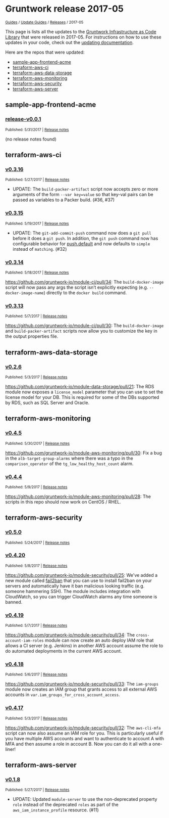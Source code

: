 
# Gruntwork release 2017-05

<p style={{marginTop: "-25px"}}><small><a href="/guides">Guides</a> / <a href="/guides/stay-up-to-date">Update Guides</a> / <a href="/guides/stay-up-to-date/releases">Releases</a> / 2017-05</small></p>

This page is lists all the updates to the [Gruntwork Infrastructure as Code 
Library](https://gruntwork.io/infrastructure-as-code-library/) that were released in 2017-05. For instructions 
on how to use these updates in your code, check out the [updating 
documentation](/guides/working-with-code/using-modules#updating).

Here are the repos that were updated:

- [sample-app-frontend-acme](#sample-app-frontend-acme)
- [terraform-aws-ci](#terraform-aws-ci)
- [terraform-aws-data-storage](#terraform-aws-data-storage)
- [terraform-aws-monitoring](#terraform-aws-monitoring)
- [terraform-aws-security](#terraform-aws-security)
- [terraform-aws-server](#terraform-aws-server)


## sample-app-frontend-acme


### [release-v0.0.1](https://github.com/gruntwork-io/sample-app-frontend-acme/releases/tag/release-v0.0.1)

<p style={{marginTop: "-20px", marginBottom: "10px"}}>
  <small>Published: 5/31/2017 | <a href="https://github.com/gruntwork-io/sample-app-frontend-acme/releases/tag/release-v0.0.1">Release notes</a></small>
</p>

(no release notes found)



## terraform-aws-ci


### [v0.3.16](https://github.com/gruntwork-io/terraform-aws-ci/releases/tag/v0.3.16)

<p style={{marginTop: "-20px", marginBottom: "10px"}}>
  <small>Published: 5/27/2017 | <a href="https://github.com/gruntwork-io/terraform-aws-ci/releases/tag/v0.3.16">Release notes</a></small>
</p>

- UPDATE: The `build-packer-artifact` script now accepts zero or more arguments of the form `--var key=value` so that key-val pairs can be passed as variables to a Packer build. (#36, #37)


### [v0.3.15](https://github.com/gruntwork-io/terraform-aws-ci/releases/tag/v0.3.15)

<p style={{marginTop: "-20px", marginBottom: "10px"}}>
  <small>Published: 5/19/2017 | <a href="https://github.com/gruntwork-io/terraform-aws-ci/releases/tag/v0.3.15">Release notes</a></small>
</p>

- UPDATE: The `git-add-commit-push` command now does a `git pull` before it does a `git push`. In addition, the `git push` command now has configurable behavior for [push.default](https://git-scm.com/docs/git-config#git-config-pushdefault) and now defaults to `simple` instead of `matching`. (#32)


### [v0.3.14](https://github.com/gruntwork-io/terraform-aws-ci/releases/tag/v0.3.14)

<p style={{marginTop: "-20px", marginBottom: "10px"}}>
  <small>Published: 5/18/2017 | <a href="https://github.com/gruntwork-io/terraform-aws-ci/releases/tag/v0.3.14">Release notes</a></small>
</p>

https://github.com/gruntwork-io/module-ci/pull/34: The `build-docker-image` script will now pass any args the script isn’t explicitly expecting (e.g. `--docker-image-name`) directly to the `docker build` command.


### [v0.3.13](https://github.com/gruntwork-io/terraform-aws-ci/releases/tag/v0.3.13)

<p style={{marginTop: "-20px", marginBottom: "10px"}}>
  <small>Published: 5/7/2017 | <a href="https://github.com/gruntwork-io/terraform-aws-ci/releases/tag/v0.3.13">Release notes</a></small>
</p>

https://github.com/gruntwork-io/module-ci/pull/30: The `build-docker-image` and `build-packer-artifact` scripts now allow you to customize the key in the output properties file.



## terraform-aws-data-storage


### [v0.2.6](https://github.com/gruntwork-io/terraform-aws-data-storage/releases/tag/v0.2.6)

<p style={{marginTop: "-20px", marginBottom: "10px"}}>
  <small>Published: 5/3/2017 | <a href="https://github.com/gruntwork-io/terraform-aws-data-storage/releases/tag/v0.2.6">Release notes</a></small>
</p>

https://github.com/gruntwork-io/module-data-storage/pull/21: The RDS module now exposes a `license_model` parameter that you can use to set the license model for your DB. This is required for some of the DBs supported by RDS, such as SQL Server and Oracle.



## terraform-aws-monitoring


### [v0.4.5](https://github.com/gruntwork-io/terraform-aws-monitoring/releases/tag/v0.4.5)

<p style={{marginTop: "-20px", marginBottom: "10px"}}>
  <small>Published: 5/30/2017 | <a href="https://github.com/gruntwork-io/terraform-aws-monitoring/releases/tag/v0.4.5">Release notes</a></small>
</p>

https://github.com/gruntwork-io/module-aws-monitoring/pull/30: Fix a bug in the `alb-target-group-alarms` where there was a typo in the `comparison_operator` of the `tg_low_healthy_host_count` alarm. 


### [v0.4.4](https://github.com/gruntwork-io/terraform-aws-monitoring/releases/tag/v0.4.4)

<p style={{marginTop: "-20px", marginBottom: "10px"}}>
  <small>Published: 5/9/2017 | <a href="https://github.com/gruntwork-io/terraform-aws-monitoring/releases/tag/v0.4.4">Release notes</a></small>
</p>

https://github.com/gruntwork-io/module-aws-monitoring/pull/28: The scripts in this repo should now work on CentOS / RHEL.



## terraform-aws-security


### [v0.5.0](https://github.com/gruntwork-io/terraform-aws-security/releases/tag/v0.5.0)

<p style={{marginTop: "-20px", marginBottom: "10px"}}>
  <small>Published: 5/24/2017 | <a href="https://github.com/gruntwork-io/terraform-aws-security/releases/tag/v0.5.0">Release notes</a></small>
</p>




### [v0.4.20](https://github.com/gruntwork-io/terraform-aws-security/releases/tag/v0.4.20)

<p style={{marginTop: "-20px", marginBottom: "10px"}}>
  <small>Published: 5/8/2017 | <a href="https://github.com/gruntwork-io/terraform-aws-security/releases/tag/v0.4.20">Release notes</a></small>
</p>

https://github.com/gruntwork-io/module-security/pull/25: We've added a new module called [fail2ban](https://github.com/gruntwork-io/module-security/tree/master/modules/fail2ban) that you can use to install fail2ban on your servers and automatically have it ban malicious looking traffic (e.g. someone hammering SSH). The module includes integration with CloudWatch, so you can trigger CloudWatch alarms any time someone is banned.


### [v0.4.19](https://github.com/gruntwork-io/terraform-aws-security/releases/tag/v0.4.19)

<p style={{marginTop: "-20px", marginBottom: "10px"}}>
  <small>Published: 5/7/2017 | <a href="https://github.com/gruntwork-io/terraform-aws-security/releases/tag/v0.4.19">Release notes</a></small>
</p>

https://github.com/gruntwork-io/module-security/pull/34: The `cross-account-iam-roles` module can now create an auto deploy IAM role that allows a CI server (e.g. Jenkins) in another AWS account assume the role to do automated deployments in the current AWS account.


### [v0.4.18](https://github.com/gruntwork-io/terraform-aws-security/releases/tag/v0.4.18)

<p style={{marginTop: "-20px", marginBottom: "10px"}}>
  <small>Published: 5/6/2017 | <a href="https://github.com/gruntwork-io/terraform-aws-security/releases/tag/v0.4.18">Release notes</a></small>
</p>

https://github.com/gruntwork-io/module-security/pull/33: The `iam-groups` module now creates an IAM group that grants access to all external AWS accounts in `var.iam_groups_for_cross_account_access`. 


### [v0.4.17](https://github.com/gruntwork-io/terraform-aws-security/releases/tag/v0.4.17)

<p style={{marginTop: "-20px", marginBottom: "10px"}}>
  <small>Published: 5/3/2017 | <a href="https://github.com/gruntwork-io/terraform-aws-security/releases/tag/v0.4.17">Release notes</a></small>
</p>

https://github.com/gruntwork-io/module-security/pull/32: The `aws-cli-mfa` script can now also assume an IAM role for you. This is particularly useful if you have multiple AWS accounts and want to authenticate to account A with MFA and then assume a role in account B. Now you can do it all with a one-liner!



## terraform-aws-server


### [v0.1.8](https://github.com/gruntwork-io/terraform-aws-server/releases/tag/v0.1.8)

<p style={{marginTop: "-20px", marginBottom: "10px"}}>
  <small>Published: 5/27/2017 | <a href="https://github.com/gruntwork-io/terraform-aws-server/releases/tag/v0.1.8">Release notes</a></small>
</p>

- UPDATE: Updated `module-server` to use the non-deprecated property `role` instead of the deprecated `roles` as part of the `aws_iam_instance_profile` resource. (#11)




<!-- ##DOCS-SOURCER-START
{
  "sourcePlugin": "releases",
  "hash": "0b58e87bb0185f7e20843e99dd7f3646"
}
##DOCS-SOURCER-END -->
